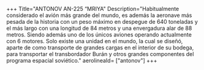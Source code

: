 +++
Title="ANTONOV AN-225 “MRIYA"
Description="Habitualmente considerado el avión más grande del mundo, es además la aeronave más pesada de la historia con un peso máximo en despegue de 640 toneladas y el más largo con una longitud de 84 metros y una envergadura alar de 88 metros. Siendo además uno de los únicos aviones operando actualmente con 6 motores. Solo existe una unidad en el mundo, la cual se diseñó, aparte de como transporte de grandes cargas en el interior de su bodega, para transportar el transbordador Burán y otros grandes componentes del programa espacial soviético."
aerolineaId= ["antonov"]
+++


